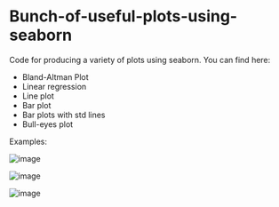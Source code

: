 # Bunch-of-useful-plots-using-seaborn

Code for producing a variety of plots using seaborn. You can find here:
- Bland-Altman Plot
- Linear regression
- Line plot
- Bar plot
- Bar plots with std lines
- Bull-eyes plot

Examples:

![image](https://user-images.githubusercontent.com/49641814/162476437-50589960-fdf2-448f-8f7e-80cfc61a50d0.png)

![image](https://user-images.githubusercontent.com/49641814/162476638-dae282e0-8de1-4151-aed7-cc27f5f01c04.png)

![image](https://user-images.githubusercontent.com/49641814/162476760-06eff9aa-2a44-4d1a-80e6-1acdd8c1b820.png)
